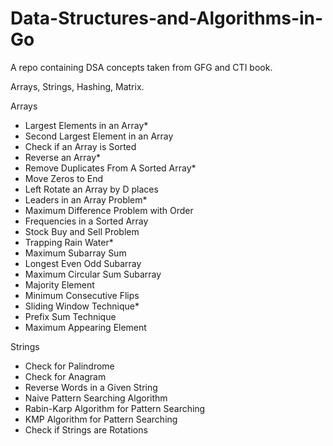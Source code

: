 # Data-Structures-and-Algorithms-in-Go

A repo containing DSA concepts taken from GFG and CTI book.

Arrays, Strings, Hashing, Matrix.

Arrays

- Largest Elements in an Array\*
- Second Largest Element in an Array
- Check if an Array is Sorted
- Reverse an Array\*
- Remove Duplicates From A Sorted Array\*
- Move Zeros to End
- Left Rotate an Array by D places
- Leaders in an Array Problem\*
- Maximum Difference Problem with Order
- Frequencies in a Sorted Array
- Stock Buy and Sell Problem
- Trapping Rain Water\*
- Maximum Subarray Sum
- Longest Even Odd Subarray
- Maximum Circular Sum Subarray
- Majority Element
- Minimum Consecutive Flips
- Sliding Window Technique\*
- Prefix Sum Technique
- Maximum Appearing Element

Strings
- Check for Palindrome
- Check for Anagram
- Reverse Words in a Given String
- Naive Pattern Searching Algorithm
- Rabin-Karp Algorithm for Pattern Searching
- KMP Algorithm for Pattern Searching 
- Check if Strings are Rotations
